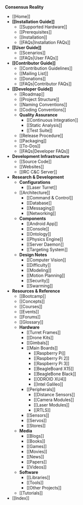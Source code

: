 **Consensus Reality**

* [[Home]]
* **[[Installation Guide]]**
  * [[Supported Hardware]]
  * [[Prerequisites]]
  * [[Installation]]
  * [[FAQs|Installation FAQs]]
* **[[User Guide]]**
  * [[Scenarios]]
  * [[FAQs|User FAQs]]
* **[[Contributor Guide]]**
  * [[Contribution Guidelines]]
  * [[Mailing List]]
  * [[Donations]]
  * [[FAQs|Contributor FAQs]]
* **[[Developer Guide]]**
  * [[Roadmap]]
  * [[Project Structure]]
  * [[Naming Conventions]]
  * [[Coding Conventions]]
  * **Quality Assurance**
    * [[Continuous Integration]]
    * [[Static Analysis]]
    * [[Test Suite]]
  * [[Release Procedure]]
  * [[Packaging]]
  * [[To-Dos]]
  * [[FAQs|Developer FAQs]]
* **Development Infrastructure**
  * [[Source Code]]
  * [[Websites]]
  * [[IRC C&C Server]]
* **Research & Development**
  * **Configurations**
    * [[Laser Turret]]
  * [[Architecture]]
    * [[Command & Control]]
    * [[Database]]
    * [[Messaging]]
    * [[Networking]]
  * **Components**
    * [[Android App]]
    * [[Console]]
    * [[Ontology]]
    * [[Physics Engine]]
    * [[Server Daemon]]
    * [[Targeting System]]
  * **Design Notes**
    * [[Computer Vision]]
    * [[Difficulty]]
    * [[Modeling]]
    * [[Motion Planning]]
    * [[Security]]
    * [[Swarming]]
* **Resources & Reference**
  * [[Bootcamp]]
  * [[Concepts]]
  * [[Courses]]
  * [[Events]]
  * [[Forums]]
  * [[Glossary]]
  * **Hardware**
    * [[Turret Frames]]
    * [[Drone Kits]]
    * [[Gimbals]]
    * [[Main Boards]]
      * [[Raspberry Pi]]
      * [[Raspberry Pi 2]]
      * [[Raspberry Pi 3]]
      * [[BeagleBoard X15]]
      * [[BeagleBone Black]]
      * [[ODROID XU4]]
      * [[Intel Galileo]]
    * [[Peripherals]]
      * [[Distance Sensors]]
      * [[Camera Modules]]
      * [[Laser Modules]]
      * [[RTLS]]
    * [[Sensors]]
    * [[Servos]]
    * [[Stores]]
  * **Media**
    * [[Blogs]]
    * [[Books]]
    * [[Games]]
    * [[Movies]]
    * [[News]]
    * [[Papers]]
    * [[Videos]]
  * **Software**
    * [[Libraries]]
    * [[Tools]]
    * [[Other Projects]]
  * [[Tutorials]]
* [[Index]]
